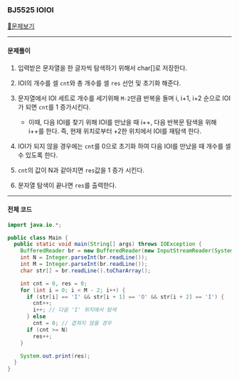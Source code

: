 ### BJ5525 IOIOI

[📁문제보기](https://www.acmicpc.net/problem/5525)

---

#### 문제풀이

1. 입력받은 문자열을 한 글자씩 탐색하기 위해서 char[]로 저장한다.

2. IOI의 개수를 셀 `cnt`와 총 개수를 셀 `res` 선언 및 초기화 해준다.

3. 문자열에서 IOI 세트로 개수를 세기위해 `M-2`만큼 반복을 돌며 i, i+1, i+2 순으로 IOI가 되면 `cnt`를 1 증가시킨다.
   - 이때, 다음 IOI를 찾기 위해 IOI를 만났을 때 i++, 다음 반복문 탐색을 위해 i++를 한다. 즉, 현재 위치로부터 +2한 위치에서 IOI를 재탐색 한다.

4. IOI가 되지 않을 경우에는 `cnt`를 0으로 초기화 하여 다음 IOI를 만났을 때 개수를 셀 수 있도록 한다.

5. `cnt`의 값이 N과 같아지면 `res`값을 1 증가 시킨다.

6. 문자열 탐색이 끝나면 `res`를 출력한다.

---

#### 전체 코드

```java
import java.io.*;

public class Main {
  public static void main(String[] args) throws IOException {
    BufferedReader br = new BufferedReader(new InputStreamReader(System.in));
    int N = Integer.parseInt(br.readLine());
    int M = Integer.parseInt(br.readLine());
    char str[] = br.readLine().toCharArray();

    int cnt = 0, res = 0;
    for (int i = 0; i < M - 2; i++) {
      if (str[i] == 'I' && str[i + 1] == 'O' && str[i + 2] == 'I') {
        cnt++;
        i++; // 다음 'I' 위치에서 탐색
      } else
        cnt = 0; // 겹쳐지 않을 경우
      if (cnt >= N)
        res++;
    }

    System.out.print(res);
  }
}

```
